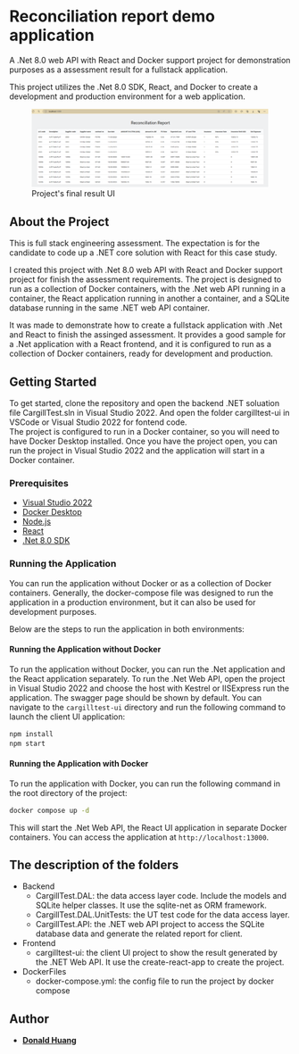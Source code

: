 # Reconciliation report demo application

A .Net 8.0 web API with React and Docker support project for demonstration purposes as a assessment result for a fullstack application. 

This project utilizes the .Net 8.0 SDK, React, and Docker to create a development and production environment for a web application.

<figure>
<img src="AssetFiles/FinalResult.png" alt="Project's final result UI" />
<figcaption>Project's final result UI</figcaption>
</figure>

## About the Project

This is full stack engineering assessment. The expectation is for the candidate to code up a .NET core solution with React for this case study. 

I created this project with .Net 8.0 web API with React and Docker support project for finish the assessment requirements. The project is designed to run as a collection of Docker containers, with the .Net web API running in a container, the React application running in another a container, and a SQLite database running in the same .NET web API container.

It was made to demonstrate how to create a fullstack application with .Net and React to finish the assinged assessment. It provides a good sample for a .Net application with a React frontend, and it is configured to run as a collection of Docker containers, ready for development and production.

## Getting Started

To get started, clone the repository and open the backend .NET soluation file CargillTest.sln in Visual Studio 2022. And open the folder cargilltest-ui in VSCode or Visual Studio 2022 for fontend code.
<br/>
The project is configured to run in a Docker container, so you will need to have Docker Desktop installed. Once you have the project open, you can run the project in Visual Studio 2022 and the application will start in a Docker container.

### Prerequisites

- [Visual Studio 2022](https://visualstudio.microsoft.com/vs/)
- [Docker Desktop](https://www.docker.com/products/docker-desktop)
- [Node.js](https://nodejs.org/en/)
- [React](https://reactjs.org/)
- [.Net 8.0 SDK](https://dotnet.microsoft.com/download/dotnet/8.0)

### Running the Application

You can run the application without Docker or as a collection of Docker containers. Generally, the docker-compose file was designed to run the application in a production environment, but it can also be used for development purposes.

Below are the steps to run the application in both environments:

#### Running the Application without Docker

To run the application without Docker, you can run the .Net application and the React application separately. To run the .Net Web API, open the project in Visual Studio 2022 and choose the host with Kestrel or IISExpress run the application. The swagger page should be shown by default. You can navigate to the `cargilltest-ui` directory and run the following command to launch the client UI application:

```bash
npm install
npm start
```

#### Running the Application with Docker

To run the application with Docker, you can run the following command in the root directory of the project:

```bash
docker compose up -d
```
This will start the .Net Web API, the React UI application in separate Docker containers. You can access the application at `http://localhost:13000`.

## The description of the folders

- Backend
  - CargillTest.DAL: the data access layer code. Include the models and SQLite helper classes. It use the sqlite-net as ORM framework.
  - CargillTest.DAL.UnitTests: the UT test code for the data access layer.
  - CargillTest.API: the .NET web API project to access the SQLite database data and generate the related report for client.
- Frontend
  - cargilltest-ui: the client UI project to show the result generated by the .NET Web API. It use the create-react-app to create the project.
- DockerFiles
  - docker-compose.yml: the config file to run the project by docker compose

## Author

- **[Donald Huang](https://github.com/toponehhh)**
